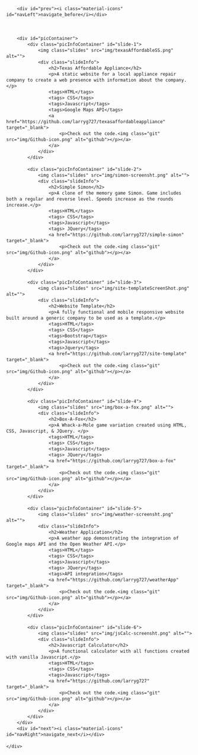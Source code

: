 <div class="portfolioSlider" id="sliderContainer">

        <div id="prev"><i class="material-icons" id="navLeft">navigate_before</i></div>



        <div id="picContainer">
            <div class="picInfoContainer" id="slide-1">
                <img class="slides" src="img/texasAffordableSS.png" alt="">
                <div class="slideInfo">
                    <h2>Texas Affordable Appliance</h2>
                    <p>A static website for a local appliance repair company to create a web presence with information about the company.</p>
                    <tags>HTML</tags>
                    <tags> CSS</tags>
                    <tags>Javascript</tags>
                    <tags>Google Maps API</tags>
                    <a href="https://github.com/larryg727/texasaffordableappliance" target="_blank">
                        <p>Check out the code.<img class="git" src="img/Github-icon.png" alt="github"></p></a>
                    </a>
                </div>
            </div>

            <div class="picInfoContainer" id="slide-2">
                <img class="slides" src="img/simon-screensht.png" alt="">
                <div class="slideInfo">
                    <h2>Simple Simon</h2>
                    <p>A clone of the memory game Simon. Game includes both a regular and reverse level. Speeds increase as the rounds increase.</p>
                    <tags>HTML</tags>
                    <tags> CSS</tags>
                    <tags>Javascript</tags>
                    <tags> JQuery</tags>
                    <a href="https://github.com/larryg727/simple-simon" target="_blank">
                        <p>Check out the code.<img class="git" src="img/Github-icon.png" alt="github"></p></a>
                    </a>
                </div>
            </div>

            <div class="picInfoContainer" id="slide-3">
                <img class="slides" src="img/site-templateScreenShot.png" alt="">
                <div class="slideInfo">
                    <h2>Website Template</h2>
                    <p>A fully functional and mobile responsive website built around a generic company to be used as a template.</p>
                    <tags>HTML</tags>
                    <tags> CSS</tags>
                    <tags>Bootstrap</tags>
                    <tags>Javascript</tags>
                    <tags>Jquery</tags>
                    <a href="https://github.com/larryg727/site-template" target="_blank">
                        <p>Check out the code.<img class="git" src="img/Github-icon.png" alt="github"></p></a>
                    </a>
                </div>
            </div>

            <div class="picInfoContainer" id="slide-4">
                <img class="slides" src="img/box-a-fox.png" alt="">
                <div class="slideInfo">
                    <h2>Box-A-Fox</h2>
                    <p>A Whack-a-Mole game variation created using HTML, CSS, Javascript, & JQuery. </p>
                    <tags>HTML</tags>
                    <tags> CSS</tags>
                    <tags>Javascript</tags>
                    <tags> JQuery</tags>
                    <a href="https://github.com/larryg727/box-a-fox" target="_blank">
                        <p>Check out the code.<img class="git" src="img/Github-icon.png" alt="github"></p></a>
                    </a>
                </div>
            </div>

            <div class="picInfoContainer" id="slide-5">
                <img class="slides" src="img/weather-screensht.png" alt="">
                <div class="slideInfo">
                    <h2>Weather Application</h2>
                    <p>A weather app demonstrating the integration of Google maps API and the Open Weather API.</p>
                    <tags>HTML</tags>
                    <tags> CSS</tags>
                    <tags>Javascript</tags>
                    <tags> JQuery</tags>
                    <tags>API integration</tags>
                    <a href="https://github.com/larryg727/weatherApp" target="_blank">
                        <p>Check out the code.<img class="git" src="img/Github-icon.png" alt="github"></p></a>
                    </a>
                </div>
            </div>

            <div class="picInfoContainer" id="slide-6">
                <img class="slides" src="img/jsCalc-screensht.png" alt="">
                <div class="slideInfo">
                    <h2>Javascript Calculator</h2>
                    <p>A functional calculator with all functions created with vanilla Javascript.</p>
                    <tags>HTML</tags>
                    <tags> CSS</tags>
                    <tags>Javascript</tags>
                    <a href="https://github.com/larryg727" target="_blank">
                        <p>Check out the code.<img class="git" src="img/Github-icon.png" alt="github"></p></a>
                    </a>
                </div>
            </div>
        </div>
        <div id="next"><i class="material-icons" id="navRight">navigate_next</i></div>

    </div>